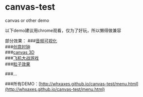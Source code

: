 # canvas-test

canvas or other demo

以下demo建议用chrome观看，仅为了好玩，所以懒得做兼容<br>

部分效果：
###[音频可视化](http://whxaxes.github.io/canvas-test/src/Funny-demo/musicPlayer/index.html)<br>
###[创意时钟](http://whxaxes.github.io/canvas-test/src/Funny-demo/coolClock/index.html)<br>
###[canvas 3D](http://whxaxes.github.io/canvas-test/src/3D-demo/3Dcubes_2.html)<br>
###[飞机大战游戏](http://whxaxes.github.io/canvas-test/src/Game-demo/planGame/index.html)<br>
###[粒子效果](http://whxaxes.github.io/canvas-test/src/Particle-demo/orangutan/index.html)<br>

###...

###所有DEMO：[http://whxaxes.github.io/canvas-test/menu.html](http://whxaxes.github.io/canvas-test/menu.html)<br />
